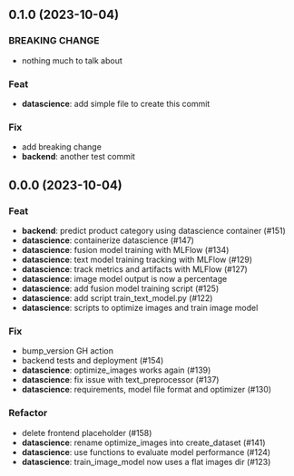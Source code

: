 ## 0.1.0 (2023-10-04)

### BREAKING CHANGE

- nothing much to talk about

### Feat

- **datascience**: add simple file to create this commit

### Fix

- add breaking change
- **backend**: another test commit

## 0.0.0 (2023-10-04)

### Feat

- **backend**: predict product category using datascience container (#151)
- **datascience**: containerize datascience (#147)
- **datascience**: fusion model training with MLFlow (#134)
- **datascience**: text model training tracking with MLFlow (#129)
- **datascience**: track metrics and artifacts with MLFlow (#127)
- **datascience**: image model output is now a percentage
- **datascience**: add fusion model training script (#125)
- **datascience**: add script train_text_model.py (#122)
- **datascience**: scripts to optimize images and train image model

### Fix

- bump_version GH action
- backend tests and deployment (#154)
- **datascience**: optimize_images works again (#139)
- **datascience**: fix issue with text_preprocessor (#137)
- **datascience**: requirements, model file format and optimizer (#130)

### Refactor

- delete frontend placeholder (#158)
- **datascience**: rename optimize_images into create_dataset (#141)
- **datascience**: use functions to evaluate model performance (#124)
- **datascience**: train_image_model now uses a flat images dir (#123)
